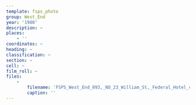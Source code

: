 ```yaml
---
template: fsps_photo
group: West_End
year: '1980'
description: ~
places:
    - ''
coordinates: ~
heading: ~
classification: ~
section: ~
cell: ~
film_roll: ~
files:
    -
        filename: 'FSPS_West_End_093,_NO_23_William_St,_Federal_Hotel_courtyard,_WE-4,_1980.png'
        caption: ''
---
```

